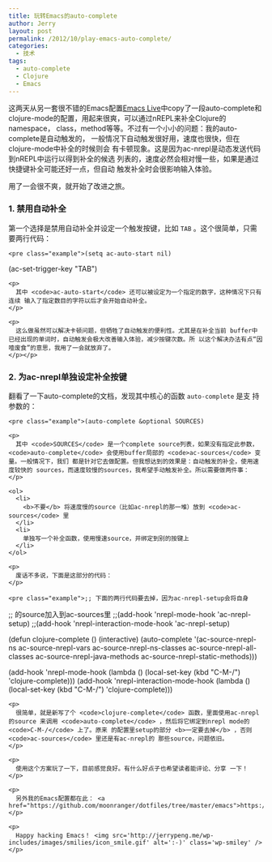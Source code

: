 ```yaml
---
title: 玩转Emacs的auto-complete
author: Jerry
layout: post
permalink: /2012/10/play-emacs-auto-complete/
categories:
  - 技术
tags:
  - auto-complete
  - Clojure
  - Emacs
---
```

这两天从另一套很不错的Emacs配置[Emacs Live][1]中copy了一段auto-complete和 clojure-mode的配置，用起来很爽，可以通过nREPL来补全Clojure的namespace， class，method等等。不过有一个小小的问题：我的auto-complete是自动触发的， 一般情况下自动触发很好用，速度也很快，但在clojure-mode中补全的时候则会 有卡顿现象。这是因为ac-nrepl是动态发送代码到nREPL中运行以得到补全的候选 列表的，速度必然会相对慢一些，如果是通过快捷键补全可能还好一点，但自动 触发补全时会很影响输入体验。 

用了一会很不爽，就开始了改进之旅。 

<div id="outline-container-1" class="outline-3">
  <h3 id="sec-1">
    1. 禁用自动补全
  </h3>
  
  <div class="outline-text-3" id="text-1">
    <p>
      第一个选择是禁用自动补全并设定一个触发按键，比如 <code>TAB</code> 。这个很简单，只需 要两行代码：
    </p>
    
    <pre class="example">(setq ac-auto-start nil)
(ac-set-trigger-key "TAB")
</pre>
    
    <p>
      其中 <code>ac-auto-start</code> 还可以被设定为一个指定的数字，这种情况下只有连续 输入了指定数目的字符以后才会开始自动补全。
    </p>
    
    <p>
      这么做虽然可以解决卡顿问题，但牺牲了自动触发的便利性。尤其是在补全当前 buffer中已经出现的单词时，自动触发会极大改善输入体验，减少按键次数。所 以这个解决办法有点“因噎废食”的意思，我用了一会就放弃了。
    </p></p>
  </div>
</div>

<div id="outline-container-2" class="outline-3">
  <h3 id="sec-2">
    2. 为ac-nrepl单独设定补全按键
  </h3>
  
  <div class="outline-text-3" id="text-2">
    <p>
      翻看了一下auto-complete的文档，发现其中核心的函数 <code>auto-complete</code> 是支 持参数的：
    </p>
    
    <pre class="example">(auto-complete &optional SOURCES)
</pre>
    
    <p>
      其中 <code>SOURCES</code> 是一个complete source列表，如果没有指定此参数， <code>auto-complete</code> 会使用buffer局部的 <code>ac-sources</code> 变量。一般情况下，我们 都是针对它去做配置。但我想达到的效果是：自动触发的补全，使用速度较快的 sources，而速度较慢的sources，我希望手动触发补全。所以需要做两件事：
    </p>
    
    <ol>
      <li>
        <b>不要</b> 将速度慢的source（比如ac-nrepl的那一堆）放到 <code>ac-sources</code> 里
      </li>
      <li>
        单独写一个补全函数，使用慢速source，并绑定到别的按键上
      </li>
    </ol>
    
    <p>
      废话不多说，下面是这部分的代码：
    </p>
    
    <pre class="example">;; 下面的两行代码要去掉，因为ac-nrepl-setup会将自身
;; 的source加入到ac-sources里
;;(add-hook 'nrepl-mode-hook 'ac-nrepl-setup)
;;(add-hook 'nrepl-interaction-mode-hook 'ac-nrepl-setup)

(defun clojure-complete ()
  (interactive)
  (auto-complete '(ac-source-nrepl-ns
                   ac-source-nrepl-vars
                   ac-source-nrepl-ns-classes
                   ac-source-nrepl-all-classes
                   ac-source-nrepl-java-methods
                   ac-source-nrepl-static-methods)))

(add-hook 'nrepl-mode-hook
          (lambda ()
            (local-set-key (kbd "C-M-/") 'clojure-complete)))
(add-hook 'nrepl-interaction-mode-hook
          (lambda ()
            (local-set-key (kbd "C-M-/") 'clojure-complete)))
</pre>
    
    <p>
      很简单，就是新写了个 <code>clojure-complete</code> 函数，里面使用ac-nrepl的source 来调用 <code>auto-complete</code> ，然后将它绑定到nrepl mode的 <code>C-M-/</code> 上了。原来 的配置里setup的部分 <b>一定要去掉</b> ，否则 <code>ac-sources</code> 里还是有ac-nrepl的 那些source，问题依旧。
    </p>
    
    <p>
      使用这个方案玩了一下，目前感觉良好。有什么好点子也希望读者能评论、分享 一下！
    </p>
    
    <p>
      另外我的Emacs配置都在此： <a href="https://github.com/moonranger/dotfiles/tree/master/emacs">https://github.com/moonranger/dotfiles/tree/master/emacs</a>
    </p>
    
    <p>
      Happy hacking Emacs！ <img src='http://jerrypeng.me/wp-includes/images/smilies/icon_smile.gif' alt=':-)' class='wp-smiley' />
    </p>
  </div>
</div>

 [1]: https://github.com/overtone/emacs-live